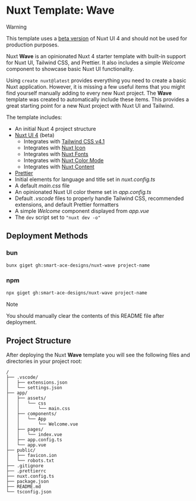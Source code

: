 # Nuxt Template: Wave
> [!Warning]
> This template uses a [beta version](https://ui4.nuxt.com/) of Nuxt UI 4 and should not be used for production purposes.

Nuxt **Wave** is an opinionated Nuxt 4 starter template with built-in support for Nuxt UI, Tailwind CSS, and Prettier. It also includes a simple _Welcome_ component to showcase basic Nuxt UI functionality.

Using `create nuxt@latest` provides everything you need to create a basic Nuxt application. However, it is missing a few useful items that you might find yourself manually adding to every new Nuxt project. The **Wave** template was created to automatically include these items. This provides a great starting point for a new Nuxt project with Nuxt UI and Tailwind.

The template includes:
- An initial Nuxt 4 project structure
- [Nuxt UI 4](https://ui4.nuxt.com)  (beta)
  - Integrates with [Tailwind CSS v4.1](https://tailwindcss.com/)
  - Integrates with [Nuxt Icon](https://nuxt.com/modules/icon)
  - Integrates with [Nuxt Fonts](https://nuxt.com/modules/fonts)
  - Integrates with [Nuxt Color Mode](https://nuxt.com/modules/color-mode)
  - Integrates with [Nuxt Content](https://nuxt.com/modules/content)
- [Prettier](https://prettier.io/)
- Initial <head> elements for language and title set in _nuxt.config.ts_
- A default _main.css_ file
- An opinionated Nuxt UI color theme set in _app.config.ts_
- Default _.vscode_ files to properly handle Tailwind CSS, recommended extensions, and default Prettier formatters
- A simple _Welcome_ component displayed from _app.vue_
- The `dev` script set to `"nuxt dev -o"`

## Deployment Methods
### bun
```sh
bunx giget gh:smart-ace-designs/nuxt-wave project-name
```
### npm
```sh
npx giget gh:smart-ace-designs/nuxt-wave project-name
```

> [!Note]
> You should manually clear the contents of this README file after deployment.

## Project Structure
After deploying the Nuxt **Wave** template you will see the following files and directories in your project root:

```text
/
├── .vscode/
│   ├── extensions.json
│   └── settings.json
├── app/
│   ├── assets/
│   │   └── css
│   │       └── main.css
│   ├── components/
│   │   └── App
│   │       └── Welcome.vue
│   ├── pages/
│   │   └── index.vue
│   ├── app.config.ts
│   └── app.vue
├── public/
│   ├── favicon.ion
│   └── robots.txt
├── .gitignore
├── .prettierrc
├── nuxt.config.ts
├── package.json
├── README.md
└── tsconfig.json
```



